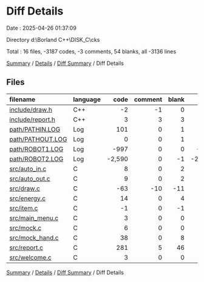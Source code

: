 # Diff Details

Date : 2025-04-26 01:37:09

Directory d:\\Borland C++\\DISK_C\\cks

Total : 16 files,  -3187 codes, -3 comments, 54 blanks, all -3136 lines

[Summary](results.md) / [Details](details.md) / [Diff Summary](diff.md) / Diff Details

## Files
| filename | language | code | comment | blank | total |
| :--- | :--- | ---: | ---: | ---: | ---: |
| [include/draw.h](/include/draw.h) | C++ | -2 | -1 | 0 | -3 |
| [include/report.h](/include/report.h) | C++ | 3 | 3 | 3 | 9 |
| [path/PATHIN.LOG](/path/PATHIN.LOG) | Log | 101 | 0 | 1 | 102 |
| [path/PATHOUT.LOG](/path/PATHOUT.LOG) | Log | 0 | 0 | 1 | 1 |
| [path/ROBOT1.LOG](/path/ROBOT1.LOG) | Log | -997 | 0 | 0 | -997 |
| [path/ROBOT2.LOG](/path/ROBOT2.LOG) | Log | -2,590 | 0 | -1 | -2,591 |
| [src/auto\_in.c](/src/auto_in.c) | C | 8 | 0 | 2 | 10 |
| [src/auto\_out.c](/src/auto_out.c) | C | 9 | 0 | 2 | 11 |
| [src/draw.c](/src/draw.c) | C | -63 | -10 | -11 | -84 |
| [src/energy.c](/src/energy.c) | C | 14 | 0 | 4 | 18 |
| [src/item.c](/src/item.c) | C | -1 | 0 | -1 | -2 |
| [src/main\_menu.c](/src/main_menu.c) | C | 3 | 0 | 0 | 3 |
| [src/mock.c](/src/mock.c) | C | 6 | 0 | 0 | 6 |
| [src/mock\_hand.c](/src/mock_hand.c) | C | 38 | 0 | 8 | 46 |
| [src/report.c](/src/report.c) | C | 281 | 5 | 46 | 332 |
| [src/welcome.c](/src/welcome.c) | C | 3 | 0 | 0 | 3 |

[Summary](results.md) / [Details](details.md) / [Diff Summary](diff.md) / Diff Details